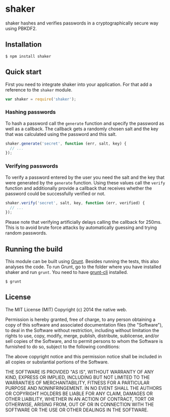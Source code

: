 # shaker

shaker hashes and verifies passwords in a cryptographically secure way using PBKDF2.

## Installation

    $ npm install shaker

## Quick start

First you need to integrate shaker into your application. For that add a reference to the `shaker` module.

```javascript
var shaker = require('shaker');
```

### Hashing passwords

To hash a password call the `generate` function and specify the password as well as a callback. The callback gets a randomly chosen salt and the key that was calculated using the password and this salt.

```javascript
shaker.generate('secret', function (err, salt, key) {
  // ...
});
```

### Verifying passwords

To verify a password entered by the user you need the salt and the key that were generated by the `generate` function. Using these values call the `verify` function and additionally provide a callback that receives whether the password could be successfully verified or not.

```javascript
shaker.verify('secret', salt, key, function (err, verified) {
  // ...
});
```

Please note that verifying artificially delays calling the callback for 250ms. This is to avoid brute force attacks by automatically guessing and trying random passwords.

## Running the build

This module can be built using [Grunt](http://gruntjs.com/). Besides running the tests, this also analyses the code. To run Grunt, go to the folder where you have installed shaker and run `grunt`. You need to have [grunt-cli](https://github.com/gruntjs/grunt-cli) installed.

    $ grunt

## License

The MIT License (MIT)
Copyright (c) 2014 the native web.

Permission is hereby granted, free of charge, to any person obtaining a copy of this software and associated documentation files (the "Software"), to deal in the Software without restriction, including without limitation the rights to use, copy, modify, merge, publish, distribute, sublicense, and/or sell copies of the Software, and to permit persons to whom the Software is furnished to do so, subject to the following conditions:

The above copyright notice and this permission notice shall be included in all copies or substantial portions of the Software.

THE SOFTWARE IS PROVIDED "AS IS", WITHOUT WARRANTY OF ANY KIND, EXPRESS OR IMPLIED, INCLUDING BUT NOT LIMITED TO THE WARRANTIES OF MERCHANTABILITY, FITNESS FOR A PARTICULAR PURPOSE AND NONINFRINGEMENT. IN NO EVENT SHALL THE AUTHORS OR COPYRIGHT HOLDERS BE LIABLE FOR ANY CLAIM, DAMAGES OR OTHER LIABILITY, WHETHER IN AN ACTION OF CONTRACT, TORT OR OTHERWISE, ARISING FROM, OUT OF OR IN CONNECTION WITH THE SOFTWARE OR THE USE OR OTHER DEALINGS IN THE SOFTWARE.
